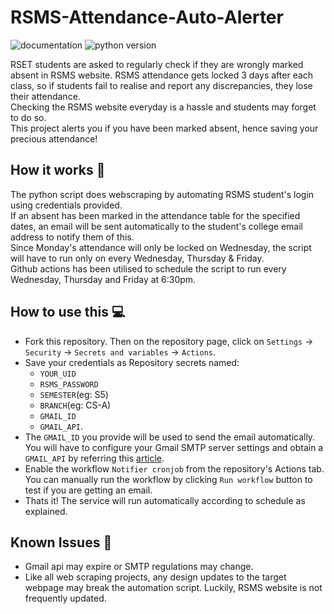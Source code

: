 # RSMS-Attendance-Auto-Alerter

<!--![main workflow](https://img.shields.io/github/actions/workflow/status/notalanjoseph/RSMS-Attendance-Auto-Alerter/actions.yml?logo=github)-->
![documentation](https://img.shields.io/readthedocs/gspread?logo=readthedocs)
![python version](https://img.shields.io/pypi/pyversions/gspread?style=pypi)
 
RSET students are asked to regularly check if they are wrongly marked absent in RSMS website. RSMS attendance gets locked 3 days after each class, so if students fail to realise and report any discrepancies, they lose their attendance.  
Checking the RSMS website everyday is a hassle and students may forget to do so.  
This project alerts you if you have been marked absent, hence saving your precious attendance!

## How it works 🧠

The python script does webscraping by automating RSMS student's login using credentials provided.  
If an absent has been marked in the attendance table for the specified dates, an email will be sent automatically to the student's college email address to notify them of this.  
Since Monday's attendance will only be locked on Wednesday, the script will have to run only on every Wednesday, Thursday & Friday.  
Github actions has been utilised to schedule the script to run every Wednesday, Thursday and Friday at 6:30pm.

## How to use this 💻

- Fork this repository. Then on the repository page, click on `Settings` -> `Security` -> `Secrets and variables` -> `Actions`.
- Save your credentials as Repository secrets named:
    - `YOUR_UID`
    - `RSMS_PASSWORD`
    - `SEMESTER`(eg: S5)
    - `BRANCH`(eg: CS-A)
    - `GMAIL_ID`
    - `GMAIL_API`.
- The `GMAIL_ID` you provide will be used to send the email automatically. You will have to configure your Gmail SMTP server settings and obtain a `GMAIL_API` by referring this [article](https://mailtrap.io/blog/gmail-smtp/#How-to-configure-Gmail-SMTP-server-settings).
- Enable the workflow `Notifier cronjob` from the repository's Actions tab. You can manually run the workflow by clicking `Run workflow` button to test if you are getting an email.
- Thats it! The service will run automatically according to schedule as explained.

## Known Issues 🤕

- Gmail api may expire or SMTP regulations may change.
- Like all web scraping projects, any design updates to the target webpage may break the automation script. Luckily, RSMS website is not frequently updated.
